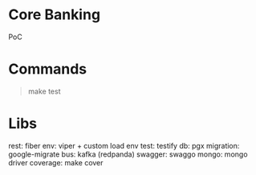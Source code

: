 # Core Banking

PoC

# Commands

> make test

# Libs

rest: fiber
env: viper + custom load env
test: testify
db: pgx
migration: google-migrate
bus: kafka (redpanda)
swagger: swaggo
mongo: mongo driver
coverage: make cover
